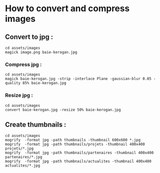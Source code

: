 # How to convert and compress images
## Convert to jpg :
```shell script
cd assets/images
magick image.png baie-kerogan.jpg
```

### Compress jpg : 
```shell script
cd assets/images
magick baie-kerogan.jpg -strip -interlace Plane -gaussian-blur 0.05 -quality 85% baie-kerogan.jpg
```

### Resize jpg :
```shell script
cd assets/images
convert baie-kerogan.jpg -resize 50% baie-kerogan.jpg
```

## Create thumbnails :
```shell script
cd assets/images
mogrify  -format jpg -path thumbnails -thumbnail 600x600 *.jpg
mogrify  -format jpg -path thumbnails/projets -thumbnail 400x400 projets/*.jpg
mogrify  -format jpg -path thumbnails/partenaires -thumbnail 400x400 partenaires/*.jpg
mogrify  -format jpg -path thumbnails/actualites -thumbnail 400x400 actualites/*.jpg
```

